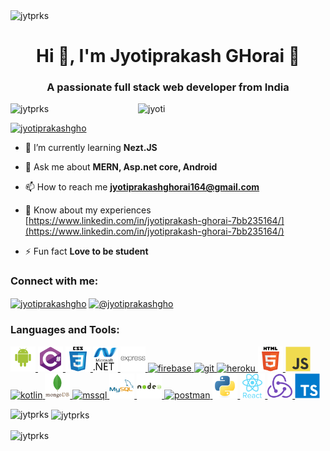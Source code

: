<img  src="https://raw.githubusercontent.com/subhendu17620/subhendu17620/output/github-contribution-grid-snake.svg" alt="jytprks" />
<h1 align="center">Hi 👋, I'm Jyotiprakash GHorai 🤖</h1>
<h3 align="center">A passionate full stack web developer from India</h3>

<img align="right" alt="jyoti" width="300" src="https://pbs.twimg.com/profile_images/1432920261167255563/an3T4K-9_400x400.jpg"/>
<p align="left"> <img src="https://komarev.com/ghpvc/?username=jytprks&label=Profile%20views&color=0e75b6&style=flat" alt="jytprks" /> </p>

<p align="left"> <a href="https://twitter.com/jyotiprakashgho" target="blank"><img src="https://img.shields.io/twitter/follow/jyotiprakashgho?logo=twitter&style=for-the-badge" alt="jyotiprakashgho" /></a> </p>

- 🌱 I’m currently learning **Nezt.JS**

- 💬 Ask me about **MERN, Asp.net core, Android**

- 📫 How to reach me **jyotiprakashghorai164@gmail.com**

- 📄 Know about my experiences [https://www.linkedin.com/in/jyotiprakash-ghorai-7bb235164/](https://www.linkedin.com/in/jyotiprakash-ghorai-7bb235164/)

- ⚡ Fun fact **Love to be student**

<h3 align="left">Connect with me:</h3>
<p align="left">
<a href="https://twitter.com/jyotiprakashgho" target="blank"><img align="center" src="https://raw.githubusercontent.com/rahuldkjain/github-profile-readme-generator/master/src/images/icons/Social/twitter.svg" alt="jyotiprakashgho" height="30" width="40" /></a>
<a href="https://linkedin.com/in/@jyotiprakashgho" target="blank"><img align="center" src="https://raw.githubusercontent.com/rahuldkjain/github-profile-readme-generator/master/src/images/icons/Social/linked-in-alt.svg" alt="@jyotiprakashgho" height="30" width="40" /></a>
</p>

<h3 align="left">Languages and Tools:</h3>
<p align="left"> <a href="https://developer.android.com" target="_blank" rel="noreferrer"> <img src="https://raw.githubusercontent.com/devicons/devicon/master/icons/android/android-original-wordmark.svg" alt="android" width="40" height="40"/> </a> <a href="https://www.w3schools.com/cs/" target="_blank" rel="noreferrer"> <img src="https://raw.githubusercontent.com/devicons/devicon/master/icons/csharp/csharp-original.svg" alt="csharp" width="40" height="40"/> </a> <a href="https://www.w3schools.com/css/" target="_blank" rel="noreferrer"> <img src="https://raw.githubusercontent.com/devicons/devicon/master/icons/css3/css3-original-wordmark.svg" alt="css3" width="40" height="40"/> </a> <a href="https://dotnet.microsoft.com/" target="_blank" rel="noreferrer"> <img src="https://raw.githubusercontent.com/devicons/devicon/master/icons/dot-net/dot-net-original-wordmark.svg" alt="dotnet" width="40" height="40"/> </a> <a href="https://expressjs.com" target="_blank" rel="noreferrer"> <img src="https://raw.githubusercontent.com/devicons/devicon/master/icons/express/express-original-wordmark.svg" alt="express" width="40" height="40"/> </a> <a href="https://firebase.google.com/" target="_blank" rel="noreferrer"> <img src="https://www.vectorlogo.zone/logos/firebase/firebase-icon.svg" alt="firebase" width="40" height="40"/> </a> <a href="https://git-scm.com/" target="_blank" rel="noreferrer"> <img src="https://www.vectorlogo.zone/logos/git-scm/git-scm-icon.svg" alt="git" width="40" height="40"/> </a> <a href="https://heroku.com" target="_blank" rel="noreferrer"> <img src="https://www.vectorlogo.zone/logos/heroku/heroku-icon.svg" alt="heroku" width="40" height="40"/> </a> <a href="https://www.w3.org/html/" target="_blank" rel="noreferrer"> <img src="https://raw.githubusercontent.com/devicons/devicon/master/icons/html5/html5-original-wordmark.svg" alt="html5" width="40" height="40"/> </a> <a href="https://developer.mozilla.org/en-US/docs/Web/JavaScript" target="_blank" rel="noreferrer"> <img src="https://raw.githubusercontent.com/devicons/devicon/master/icons/javascript/javascript-original.svg" alt="javascript" width="40" height="40"/> </a> <a href="https://kotlinlang.org" target="_blank" rel="noreferrer"> <img src="https://www.vectorlogo.zone/logos/kotlinlang/kotlinlang-icon.svg" alt="kotlin" width="40" height="40"/> </a> <a href="https://www.mongodb.com/" target="_blank" rel="noreferrer"> <img src="https://raw.githubusercontent.com/devicons/devicon/master/icons/mongodb/mongodb-original-wordmark.svg" alt="mongodb" width="40" height="40"/> </a> <a href="https://www.microsoft.com/en-us/sql-server" target="_blank" rel="noreferrer"> <img src="https://www.svgrepo.com/show/303229/microsoft-sql-server-logo.svg" alt="mssql" width="40" height="40"/> </a> <a href="https://www.mysql.com/" target="_blank" rel="noreferrer"> <img src="https://raw.githubusercontent.com/devicons/devicon/master/icons/mysql/mysql-original-wordmark.svg" alt="mysql" width="40" height="40"/> </a> <a href="https://nodejs.org" target="_blank" rel="noreferrer"> <img src="https://raw.githubusercontent.com/devicons/devicon/master/icons/nodejs/nodejs-original-wordmark.svg" alt="nodejs" width="40" height="40"/> </a> <a href="https://postman.com" target="_blank" rel="noreferrer"> <img src="https://www.vectorlogo.zone/logos/getpostman/getpostman-icon.svg" alt="postman" width="40" height="40"/> </a> <a href="https://www.python.org" target="_blank" rel="noreferrer"> <img src="https://raw.githubusercontent.com/devicons/devicon/master/icons/python/python-original.svg" alt="python" width="40" height="40"/> </a> <a href="https://reactjs.org/" target="_blank" rel="noreferrer"> <img src="https://raw.githubusercontent.com/devicons/devicon/master/icons/react/react-original-wordmark.svg" alt="react" width="40" height="40"/> </a> <a href="https://redux.js.org" target="_blank" rel="noreferrer"> <img src="https://raw.githubusercontent.com/devicons/devicon/master/icons/redux/redux-original.svg" alt="redux" width="40" height="40"/> </a> <a href="https://www.typescriptlang.org/" target="_blank" rel="noreferrer"> <img src="https://raw.githubusercontent.com/devicons/devicon/master/icons/typescript/typescript-original.svg" alt="typescript" width="40" height="40"/> </a> </p>

<p><img align="left" src="https://github-readme-stats.vercel.app/api/top-langs?username=jytprks&show_icons=true&locale=en&layout=compact" alt="jytprks" /></p>

<p>&nbsp;<img align="center" src="https://github-readme-stats.vercel.app/api?username=jytprks&show_icons=true&locale=en" alt="jytprks" /></p>

<p><img align="center" src="https://github-readme-streak-stats.herokuapp.com/?user=jytprks&" alt="jytprks" /></p>



<!---

- 👋 Hi, I’m @jytprks
- 👀 I’m interested in ...
- 🌱 I’m currently learning ...
- 💞️ I’m looking to collaborate on ...
- 📫 How to reach me ... 

jytprks/jytprks is a ✨ special ✨ repository because its `README.md` (this file) appears on your GitHub profile.
You can click the Preview link to take a look at your changes.
--->
